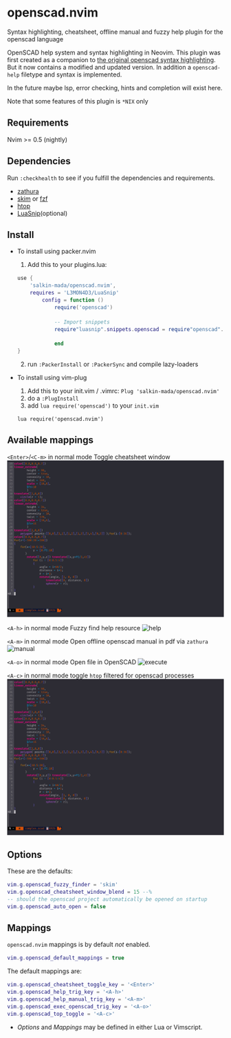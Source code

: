 # openscad.nvim

Syntax highlighting, cheatsheet, offline manual and fuzzy help plugin for the openscad language

OpenSCAD help system and syntax highlighting in Neovim.
This plugin was first created as a companion to [the original openscad syntax highlighting](https://github.com/sirtaj/vim-openscad).
But it now contains a modified and updated version. In addition a `openscad-help` filetype and syntax is implemented.

In the future maybe lsp, error checking, hints and completion will exist here. 

Note that some features of this plugin is `*NIX` only

## Requirements

Nvim >= 0.5 (nightly)

## Dependencies

Run `:checkhealth` to see if you fulfill the dependencies and requirements.

- [zathura](https://github.com/pwmt/zathura)
- [skim](https://github/lotabout/skim.vim) or [fzf](https://github.com/junegunn/fzf.vim)
- [htop](https://htop.dev)
- [LuaSnip](https://github.com/L3MON4D3/LuaSnip)(optional)

## Install

* To install using packer.nvim
    1. Add this to your plugins.lua:
    ```lua
    use {
        'salkin-mada/openscad.nvim',
		requires = 'L3MON4D3/LuaSnip'
            config = function ()
                require('openscad')

				-- Import snippets
				require"luasnip".snippets.openscad = require"openscad".get_snippets()

                end
    }
    ```
    2. run `:PackerInstall` or `:PackerSync` and compile lazy-loaders

* To install using vim-plug
    1. Add this to your init.vim / .vimrc:
    `Plug 'salkin-mada/openscad.nvim'`
    2. do a `:PlugInstall`
    3. add `lua require('openscad')` to your `init.vim`
    ```vimscript
    lua require('openscad.nvim')
    ```

## Available mappings

`<Enter>`/`<C-m>` in normal mode
Toggle cheatsheet window
![cheatsheet](./assets/cheatsheet.gif)

`<A-h>` in normal mode
Fuzzy find help resource
![help](./assets/help.gif)

`<A-m>` in normal mode
Open offline openscad manual in pdf via `zathura`
![manual](./assets/manual.gif)

`<A-o>` in normal mode
Open file in OpenSCAD
![execute](./assets/execute.gif)

`<A-c>` in normal mode
toggle `htop` filtered for openscad processes
![execute](./assets/htop.gif)

## Options


These are the defaults:
```lua
vim.g.openscad_fuzzy_finder = 'skim'
vim.g.openscad_cheatsheet_window_blend = 15 --%
-- should the openscad project automatically be opened on startup
vim.g.openscad_auto_open = false
```

## Mappings

`openscad.nvim` mappings is by default *not* enabled.

```lua
vim.g.openscad_default_mappings = true
```

The default mappings are:
```lua
vim.g.openscad_cheatsheet_toggle_key = '<Enter>'
vim.g.openscad_help_trig_key = '<A-h>'
vim.g.openscad_help_manual_trig_key = '<A-m>'
vim.g.openscad_exec_openscad_trig_key = '<A-o>'
vim.g.openscad_top_toggle = '<A-c>'
```

* *Options* and *Mappings* may be defined in either Lua or Vimscript.
